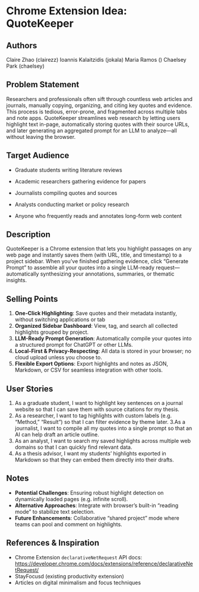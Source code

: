 # Chrome Extension Idea: QuoteKeeper

## Authors

Claire Zhao (clairezz)
Ioannis Kalaitzidis (jokala)
Maria Ramos ()
Chaelsey Park (chaelsey)

## Problem Statement

Researchers and professionals often sift through countless web articles and journals, manually copying, organizing, and citing key quotes and evidence. This process is tedious, error-prone, and fragmented across multiple tabs and note apps. QuoteKeeper streamlines web research by letting users highlight text in-page, automatically storing quotes with their source URLs, and later generating an aggregated prompt for an LLM to analyze—all without leaving the browser.

## Target Audience

- Graduate students writing literature reviews

- Academic researchers gathering evidence for papers

- Journalists compiling quotes and sources

- Analysts conducting market or policy research

- Anyone who frequently reads and annotates long-form web content

## Description

QuoteKeeper is a Chrome extension that lets you highlight passages on any web page and instantly saves them (with URL, title, and timestamp) to a project sidebar. When you’ve finished gathering evidence, click “Generate Prompt” to assemble all your quotes into a single LLM-ready request—automatically synthesizing your annotations, summaries, or thematic insights.

## Selling Points

1. **One‑Click  Highlighting**:  Save quotes and their metadata instantly, without switching applications or tab
2. **Organized Sidebar Dashboard**: View, tag, and search all collected highlights grouped by project. 
3. **LLM-Ready Prompt Generation**: Automatically compile your quotes into a structured prompt for ChatGPT or other LLMs.
4. **Local-First & Privacy-Respecting**: All data is stored in your browser; no cloud upload unless you choose to.
5. **Flexible Export Options**: Export highlights and notes as JSON, Markdown, or CSV for seamless integration with other tools.

## User Stories

1. As a graduate student, I want to highlight key sentences on a journal website so that I can save them with source citations for my thesis.
2. As a researcher, I want to tag highlights with custom labels (e.g. “Method,” “Result”) so that I can filter evidence by theme later.
3.As a journalist, I want to compile all my quotes into a single prompt so that an AI can help draft an article outline.
4. As an analyst, I want to search my saved highlights across multiple web domains so that I can quickly find relevant data. 
5. As a thesis advisor, I want my students’ highlights exported in Markdown so that they can embed them directly into their drafts.

## Notes

- **Potential Challenges**: Ensuring robust highlight detection on dynamically loaded pages (e.g. infinite scroll).
- **Alternative Approaches**:  Integrate with browser’s built-in “reading mode” to stabilize text selection.
- **Future Enhancements**: Collaborative “shared project” mode where teams can pool and comment on highlights.

## References & Inspiration

- Chrome Extension `declarativeNetRequest` API docs: https://developer.chrome.com/docs/extensions/reference/declarativeNetRequest/  
- StayFocusd (existing productivity extension)  
- Articles on digital minimalism and focus techniques  
